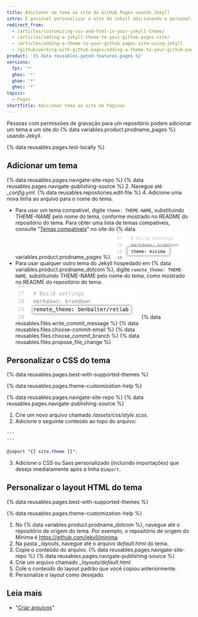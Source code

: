 ```yaml
---
title: Adicionar um tema ao site do GitHub Pages usando Jekyll
intro: É possível personalizar o site do Jekyll adicionando e personalizando um tema.
redirect_from:
  - /articles/customizing-css-and-html-in-your-jekyll-theme/
  - /articles/adding-a-jekyll-theme-to-your-github-pages-site/
  - /articles/adding-a-theme-to-your-github-pages-site-using-jekyll
  - /github/working-with-github-pages/adding-a-theme-to-your-github-pages-site-using-jekyll
product: '{% data reusables.gated-features.pages %}'
versions:
  fpt: '*'
  ghes: '*'
  ghae: '*'
  ghec: '*'
topics:
  - Pages
shortTitle: Adicionar tema ao site de Páginas
---
```


Pessoas com permissões de gravação para um repositório podem adicionar um tema a um site do {% data variables.product.prodname_pages %} usando Jekyll.

{% data reusables.pages.test-locally %}

## Adicionar um tema

{% data reusables.pages.navigate-site-repo %}
{% data reusables.pages.navigate-publishing-source %}
2. Navegue até *_config.yml*.
{% data reusables.repositories.edit-file %}
4. Adicione uma nova linha ao arquivo para o nome do tema.
   - Para usar um tema compatível, digite `theme: THEME-NAME`, substituindo _THEME-NAME_ pelo nome do tema, conforme mostrado no README do repositório do tema. Para obter uma lista de temas compatíveis, consulte "[Temas compatíveis](https://pages.github.com/themes/)" no site do {% data variables.product.prodname_pages %}. ![Tema compatível no arquivo de configuração](/assets/images/help/pages/add-theme-to-config-file.png)
   - Para usar qualquer outro tema do Jekyll hospedado em {% data variables.product.prodname_dotcom %}, digite `remote_theme: THEME-NAME`, substituindo THEME-NAME pelo nome do tema, como mostrado no README do repositório do tema. ![Tema não compatível no arquivo de configuração](/assets/images/help/pages/add-remote-theme-to-config-file.png)
{% data reusables.files.write_commit_message %}
{% data reusables.files.choose-commit-email %}
{% data reusables.files.choose_commit_branch %}
{% data reusables.files.propose_file_change %}

## Personalizar o CSS do tema

{% data reusables.pages.best-with-supported-themes %}

{% data reusables.pages.theme-customization-help %}

{% data reusables.pages.navigate-site-repo %}
{% data reusables.pages.navigate-publishing-source %}
1. Crie um novo arquivo chamado _/assets/css/style.scss_.
2. Adicione o seguinte conteúdo ao topo do arquivo:
  ```scss
  ---
  ---

  @import "{{ site.theme }}";
  ```
3. Adicione o CSS ou Sass personalizado (incluindo importações) que deseja imediatamente após a linha `@import`.

## Personalizar o layout HTML do tema

{% data reusables.pages.best-with-supported-themes %}

{% data reusables.pages.theme-customization-help %}

1. No {% data variables.product.prodname_dotcom %}, navegue até o repositório de origem do tema. Por exemplo, o repositório de origem do Minima é https://github.com/jekyll/minima.
2. Na pasta *_layouts*, navegue até o arquivo _default.html_ do tema.
3. Copie o conteúdo do arquivo.
{% data reusables.pages.navigate-site-repo %}
{% data reusables.pages.navigate-publishing-source %}
6. Crie um arquivo chamado *_layouts/default.html*.
7. Cole o conteúdo do layout padrão que você copiou anteriormente.
8. Personalize o layout como desejado.

## Leia mais

- "[Criar arquivos](/articles/creating-new-files)"
